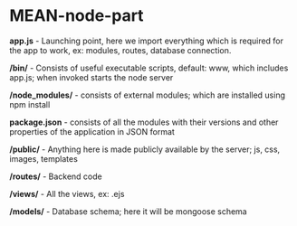 MEAN-node-part
==============
<b>app.js</b> - Launching point, here we import everything which is required for the app to work, ex: 
modules, routes, database connection.

<b>/bin/</b> - Consists of useful executable scripts, default: www, which includes app.js; when invoked starts the node server

<b>/node_modules/</b> - consists of external modules; which are installed using npm install

<b>package.json</b> - consists of all the modules with their versions and other properties of the application in JSON format

<b>/public/</b> - Anything here is made publicly available by the server; js, css, images, templates

<b>/routes/</b> - Backend code

<b>/views/</b> - All the views, ex: .ejs

<b>/models/</b> - Database schema; here it will be mongoose schema
